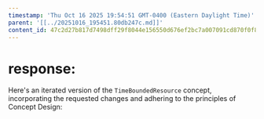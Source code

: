 ```yaml
---
timestamp: 'Thu Oct 16 2025 19:54:51 GMT-0400 (Eastern Daylight Time)'
parent: '[[../20251016_195451.80db247c.md]]'
content_id: 47c2d27b817d7498dff29f8044e156550d676ef2bc7a007091cd870f0f86f1ab
---
```


# response:

Here's an iterated version of the `TimeBoundedResource` concept, incorporating the requested changes and adhering to the principles of Concept Design:
